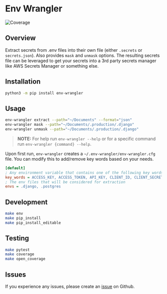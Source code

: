 # Env Wrangler

![Coverage](https://img.shields.io/badge/coverage-0%25-brightgreen)

<!-- ![Code Style](https://img.shields.io/badge/code_style-ruff-black) -->

## Overview

Extract secrets from .env files into their own file (either `.secrets` or `secrets.json`). Also provides `mask` and `unmask` options. The resulting secrets file can be leveraged to get your secrets into a 3rd party secrets manager like AWS Secrets Manager or something else.

## Installation

```bash
python3 -m pip install env-wrangler
```

## Usage

```bash
env-wrangler extract --path="~/Documents" --format="json"
env-wrangler mask --path="~/Documents/.production/.django"
env-wrangler unmask --path="~/Documents/.production/.django"
```

> **NOTE:** For help run `env-wrangler --help` or for a specific command run `env-wrangler {command} --help`.

Upon first run, `env-wrangler` creates a `~/.env-wrangler/env-wrangler.cfg` file. You can modify this to add/remove key words based on your needs.

```ini
[default]
; Any environment variable that contains one of the following key words will be considered a secret
key_words = ACCESS_KEY, ACCESS_TOKEN, API_KEY, CLIENT_ID, CLIENT_SECRET, CONSUMER_KEY, CREDENTIALS, ENCRYPTION_KEY, HASH, JWT_SECRET, MASTER_KEY, OAUTH_TOKEN, PASSWORD, PRIVATE_KEY, SALT, SECRET, TOKEN, USER
; The env files that will be considered for extraction
envs = .django, .postgres
```

## Development

```bash
make env
make pip_install
make pip_install_editable
```

## Testing

```bash
make pytest
make coverage
make open_coverage
```

## Issues

If you experience any issues, please create an [issue](https://github.com/tsantor/env-wrangler/issues) on Github.

